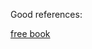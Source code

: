 
Good references:

[free book](https://leanpub.com/rprogramming?utm_source=coursera&utm_medium=CourseraEmail&utm_campaign=Coursera)
